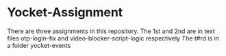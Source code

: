 # Yocket-Assignment
There are three assignments in this repository.
The 1st and 2nd are in text files otp-login-fix and video-blocker-script-logic respectively
The t#rd is in a folder yocket-events

